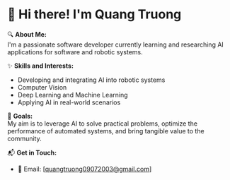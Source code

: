 # 👋 Hi there! I'm Quang Truong  

🔍 **About Me:**  
I'm a passionate software developer currently learning and researching AI applications for software and robotic systems.  

✨ **Skills and Interests:**  
- Developing and integrating AI into robotic systems  
- Computer Vision  
- Deep Learning and Machine Learning  
- Applying AI in real-world scenarios  

🚀 **Goals:**  
My aim is to leverage AI to solve practical problems, optimize the performance of automated systems, and bring tangible value to the community.  

📬 **Get in Touch:**  
- 📧 Email: [quangtruong09072003@gmail.com]  


